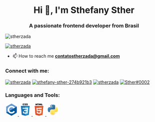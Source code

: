 <h1 align="center">Hi 👋, I'm Sthefany Sther</h1>
<h3 align="center">A passionate frontend developer from Brasil</h3>

<p align="left"> <img src="https://komarev.com/ghpvc/?username=stherzada&label=Profile%20views&color=0e75b6&style=flat" alt="stherzada" /> </p>

<p align="left"> <a href="https://twitter.com/stherzada" target="blank"><img src="https://img.shields.io/twitter/follow/stherzada?logo=twitter&style=for-the-badge" alt="stherzada" /></a> </p>

- 📫 How to reach me **contatostherzada@gmail.com**

<h3 align="left">Connect with me:</h3>
<p align="left">
<a href="https://twitter.com/stherzada" target="blank"><img align="center" src="https://raw.githubusercontent.com/rahuldkjain/github-profile-readme-generator/master/src/images/icons/Social/twitter.svg" alt="stherzada" height="30" width="40" /></a>
<a href="https://linkedin.com/in/sthefany-sther-274b921b3" target="blank"><img align="center" src="https://raw.githubusercontent.com/rahuldkjain/github-profile-readme-generator/master/src/images/icons/Social/linked-in-alt.svg" alt="sthefany-sther-274b921b3" height="30" width="40" /></a>
<a href="https://instagram.com/stherzada" target="blank"><img align="center" src="https://raw.githubusercontent.com/rahuldkjain/github-profile-readme-generator/master/src/images/icons/Social/instagram.svg" alt="stherzada" height="30" width="40" /></a>
<a href="https://discord.gg/Sther#0002" target="blank"><img align="center" src="https://raw.githubusercontent.com/rahuldkjain/github-profile-readme-generator/master/src/images/icons/Social/discord.svg" alt="Sther#0002" height="30" width="40" /></a>
</p>

<h3 align="left">Languages and Tools:</h3>
<p align="left"> <a href="https://www.cprogramming.com/" target="_blank" rel="noreferrer"> <img src="https://raw.githubusercontent.com/devicons/devicon/master/icons/c/c-original.svg" alt="c" width="40" height="40"/> </a> <a href="https://www.w3schools.com/css/" target="_blank" rel="noreferrer"> <img src="https://raw.githubusercontent.com/devicons/devicon/master/icons/css3/css3-original-wordmark.svg" alt="css3" width="40" height="40"/> </a> <a href="https://www.w3.org/html/" target="_blank" rel="noreferrer"> <img src="https://raw.githubusercontent.com/devicons/devicon/master/icons/html5/html5-original-wordmark.svg" alt="html5" width="40" height="40"/> </a> <a href="https://www.python.org" target="_blank" rel="noreferrer"> <img src="https://raw.githubusercontent.com/devicons/devicon/master/icons/python/python-original.svg" alt="python" width="40" height="40"/> </a> </p>
